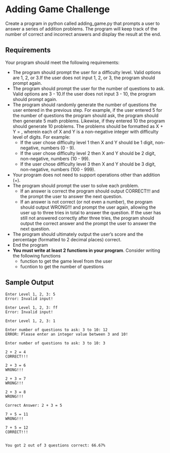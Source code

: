 # Adding Game Challenge
Create a program in python called adding_game.py that prompts a user to answer a series of addition problems. The program will keep track of the number of correct and incorrect answers and display the result at the end.

## Requirements

Your program should meet the following requirements:

- The program should prompt the user for a difficulty level. Valid options are 1, 2, or 3.If the user does not input 1, 2, or 3, the program should prompt again.
- The program should prompt the user for the number of questions to ask. Valid options are  3 - 10.If the user does not input 3 - 10, the program should prompt again.
- The program should randomly generate the number of questions the user entered in the previous step. For example, if the user entered 5 for the number of questions the program should ask, the program should then generate 5 math problems. Likewise, if they entered 10 the program should generate 10 problems. The problems should be formatted as X + Y = , wherein each of X and Y is a non-negative integer with difficulty level of digits. For example:
  - If the user chose difficulty level 1 then X and Y should be 1 digit, non-negative, numbers (0 - 9).
  - If the user chose difficulty level 2 then X and Y should be 2 digit, non-negative, numbers (10 - 99).
  - If the user chose difficulty level 3 then X and Y should be 3 digit, non-negative, numbers (100 - 999).
- Your program does not need to support operations other than addition (+).
- The program should prompt the user to solve each problem.
  - If an answer is correct the program should output CORRECT!!! and the prompt the user to answer the next question.
  - If an answer is not correct (or not even a number), the program should output WRONG!!! and prompt the user again, allowing the user up to three tries in total to answer the question. If the user has still not answered correctly after three tries, the program should output the correct answer and the prompt the user to answer the next question.
- The program should ultimately output the user’s score and the percentage (formatted to 2 decimal places) correct.
- End the program
- **You must write at least 2 functions in your program**. Consider writing the following functions
   -  function to get the game level from the user
   -  fucntion to get the number of questions

## Sample Output

```
Enter Level 1, 2, 3: 5
Error: Invalid input!

Enter Level 1, 2, 3: ff
Error: Invalid input!

Enter Level 1, 2, 3: 1

Enter number of questions to ask: 3 to 10: 12
ERROR: Please enter an integer value between 3 and 10!

Enter number of questions to ask: 3 to 10: 3

2 + 2 = 4
CORRECT!!!

2 + 3 = 6
WRONG!!!

2 + 3 = 7
WRONG!!!

2 + 3 = 8
WRONG!!!

Correct Answer: 2 + 3 = 5

7 + 5 = 11
WRONG!!!

7 + 5 = 12
CORRECT!!!


You got 2 out of 3 questions correct: 66.67%
```

